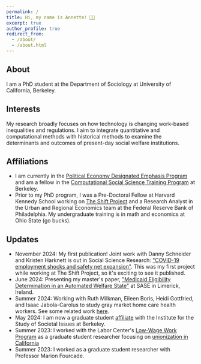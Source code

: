 ```yaml
---
permalink: /
title: Hi, my name is Annette! 👋🏻
excerpt: true
author_profile: true
redirect_from: 
  - /about/
  - /about.html
---
```



## About
I am a PhD student at the Department of Sociology at University of California, Berkeley. 

## Interests
My research broadly focuses on how technology is changing work-based inequalities and regulations. I aim to integrate quantitative and computational methods with historical methods to examine the determinants and outcomes of present-day social welfare institutions.

## Affiliations
- I am currently in the [Political Economy Designated Emphasis Program](https://besi.berkeley.edu/designated-emphasis-in-political-economy-de-in-pe-students/) and am a fellow in the [Computational Social Science Training Program](https://bids.berkeley.edu/people/annette-gailliot) at Berkeley.
- Prior to my PhD program, I was a Pre-Doctoral Fellow at Harvard Kennedy School working on [The Shift Project](https://shift.hks.harvard.edu/author/annette-gailliot/) and a Research Analyst in the Urban and Regional Economics team at the Federal Reserve Bank of Philadelphia. My undergraduate training is in math and economics at Ohio State (go bucks). 

## Updates
- November 2024: My first publication! Joint work with Danny Schneider and Kristen Harknett is out in Social Science Research: ["COVID-19 employment shocks and safety net expansion"](https://www.sciencedirect.com/science/article/pii/S0049089X24000814?via%3Dihub). This was my first project while working at The Shift Project, so it's exciting to see it published.
- June 2024: Presenting my master's paper, ["Medicaid Eligibility Determination in an Automated Welfare State"](https://virtual.oxfordabstracts.com/#/event/4988/submission/998) at SASE in Limerick, Ireland.
- Summer 2024: Working with Ruth Milkman, Eileen Boris, Heidi Gottfried, and Isaac Jabola-Carolus to study gray market home care health workers. See some related work [here](https://cuidado.cebrap.org.br/wp-content/uploads/2024/04/T-AP-US-Working-Paper-1-Who-cares-Jan-2024.pdf).
- May 2024: I am now a graduate student [affiliate](https://issi.berkeley.edu/people/annette-gailliot) with the Institute for the Study of Societal Issues at Berkeley.
- Summer 2023: I worked with the Labor Center's [Low-Wage Work Program](https://laborcenter.berkeley.edu/low-wage-work/) as a graduate student researcher focusing on [unionization in California](https://laborcenter.berkeley.edu/release-california-union-membership-and-coverage-2023-chartbook/)
- Summer 2023: I worked as a graduate student researcher with Professor Marion Fourcade.
